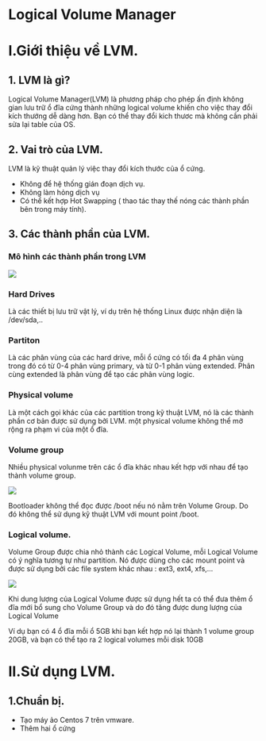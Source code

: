 # Logical Volume Manager
# I.Giới thiệu về LVM. 
## 1. LVM là gì?
Logical Volume Manager(LVM) là phương pháp cho phép ấn định không gian lưu trữ ổ đĩa cứng thành những logical volume khiến cho việc thay đổi kích thướng dễ dàng hơn. Bạn có thể thay đổi kich thươc mà không cần phải sửa lại table của OS.

## 2. Vai trò của LVM.
LVM là kỹ thuật quản lý việc thay đổi kích thước của ổ cứng.
- Không để hệ thống gián đoạn dịch vụ.
- Không làm hỏng dịch vụ
- Có thể kết hợp Hot Swapping ( thao tác thay thế nóng các thành phần bên trong máy tính).

## 3. Các thành phần của LVM.
### Mô hình các thành phần trong LVM

![](https://i.imgur.com/ViBumEO.png)

### Hard Drives
Là các thiết bị lưu trữ vật lý, ví dụ trên hệ thống Linux được nhận diện là /dev/sda,..

### Partiton 
Là các phân vùng của các hard drive, mỗi ổ cứng có tối đa 4 phân vùng trong đó có từ 0-4 phân vùng primary, và từ 0-1 phân vùng extended. Phân cùng extended là phân vùng để tạo các phân vùng logic.

### Physical volume
Là một cách gọi khác của các partition trong kỹ thuật LVM, nó là các thành phần cơ bản được sử dụng bởi LVM. một physical volume không thể mở rộng ra phạm vi của một ổ đĩa.

### Volume group
Nhiều physical volunme trên các ổ đĩa khác nhau kết hợp với nhau để tạo thành volume group.

![](https://i.imgur.com/ufNOcQf.png)

Bootloader không thể đọc được /boot nếu nó nằm trên  Volume Group. Do đó không thể sử dụng kỹ thuật LVM với mount point /boot.

### Logical volume.
Volume Group được chia nhỏ thành các Logical Volume, mỗi Logical Volume có ý nghĩa tương tự như partition. Nó được dùng cho các mount point và được sử dụng bởi các file system khác nhau : ext3, ext4, xfs,...

![](https://i.imgur.com/oFJYDEa.png)

Khi dung lượng của Logical Volume được sử dụng hết ta có thể đưa thêm ổ đĩa mới bổ sung cho Volume Group và do đó tăng được dung lượng của Logical Volume

Ví dụ bạn có 4 ổ đĩa mỗi ổ 5GB khi bạn kết hợp nó lại thành 1 volume group 20GB, và bạn có thể tạo ra 2 logical volumes mỗi disk 10GB

# II.Sử dụng LVM.

## 1.Chuẩn bị.
- Tạo máy ảo Centos 7 trên vmware.
- Thêm hai ổ cứng